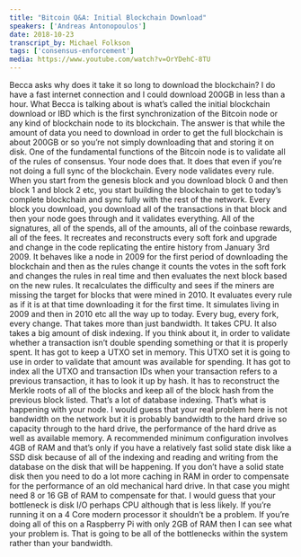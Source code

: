 ```yaml
---
title: "Bitcoin Q&A: Initial Blockchain Download"
speakers: ['Andreas Antonopoulos']
date: 2018-10-23
transcript_by: Michael Folkson
tags: ['consensus-enforcement']
media: https://www.youtube.com/watch?v=OrYDehC-8TU
---
```

Becca asks why does it take it so long to download the blockchain? I do have a fast internet connection and I could download 200GB in less than a hour. What Becca is talking about is what’s called the initial blockchain download or IBD which is the first synchronization of the Bitcoin node or any kind of blockchain node to its blockchain. The answer is that while the amount of data you need to download in order to get the full blockchain is about 200GB or so you’re not simply downloading that and storing it on disk. One of the fundamental functions of the Bitcoin node is to validate all of the rules of consensus. Your node does that. It does that even if you’re not doing a full sync of the blockchain. Every node validates every rule. When you start from the genesis block and you download block 0 and then block 1 and block 2 etc, you start building the blockchain to get to today’s complete blockchain and sync fully with the rest of the network. Every block you download, you download all of the transactions in that block and then your node goes through and it validates everything. All of the signatures, all of the spends, all of the amounts, all of the coinbase rewards, all of the fees. It recreates and reconstructs every soft fork and upgrade and change in the code replicating the entire history from January 3rd 2009. It behaves like a node in 2009 for the first period of downloading the blockchain and then as the rules change it counts the votes in the soft fork and changes the rules in real time and then evaluates the next block based on the new rules. It recalculates the difficulty and sees if the miners are missing the target for blocks that were mined in 2010. It evaluates every rule as if it is at that time downloading it for the first time. It simulates living in 2009 and then in 2010 etc all the way up to today. Every bug, every fork, every change. That takes more than just bandwidth. It takes CPU. It also takes a big amount of disk indexing. If you think about it, in order to validate whether a transaction isn’t double spending something or that it is properly spent. It has got to keep a UTXO set in memory. This UTXO set it is going to use in order to validate that amount was available for spending. It has got to index all the UTXO and transaction IDs when your transaction refers to a previous transaction, it has to look it up by hash. It has to reconstruct the Merkle roots of all of the blocks and keep all of the block hash from the previous block listed. That’s a lot of database indexing. That’s what is happening with your node. I would guess that your real problem here is not bandwidth on the network but it is probably bandwidth to the hard drive so capacity through to the hard drive, the performance of the hard drive as well as available memory. A recommended minimum configuration involves 4GB of RAM and that’s only if you have a relatively fast solid state disk like a SSD disk because of all of the indexing and reading and writing from the database on the disk that will be happening. If you don’t have a solid state disk then you need to do a lot more caching in RAM in order to compensate for the performance of an old mechanical hard drive. In that case you might need 8 or 16 GB of RAM to compensate for that. I would guess that your bottleneck is disk I/O perhaps CPU although that is less likely. If you’re running it on a 4 Core modern processor it shouldn’t be a problem. If you’re doing all of this on a Raspberry Pi with only 2GB of RAM then I can see what your problem is. That is going to be all of the bottlenecks within the system rather than your bandwidth.
